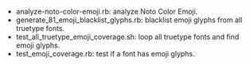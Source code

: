 * analyze-noto-color-emoji.rb: analyze Noto Color Emoji.
* generate_81_emoji_blacklist_glyphs.rb: blacklist emoji glyphs from all truetype fonts.
* test_all_truetype_emoji_coverage.sh: loop all truetype fonts and find emoji glyphs.
* test_emoji_coverage.rb: test if a font has emoji glyphs.


